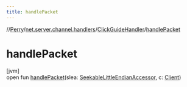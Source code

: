 ```yaml
---
title: handlePacket
---
```

//[Perry](../../../index.html)/[net.server.channel.handlers](../index.html)/[ClickGuideHandler](index.html)/[handlePacket](handle-packet.html)



# handlePacket



[jvm]\
open fun [handlePacket](handle-packet.html)(slea: [SeekableLittleEndianAccessor](../../tools.data.input/-seekable-little-endian-accessor/index.html), c: [Client](../../client/-client/index.html))




